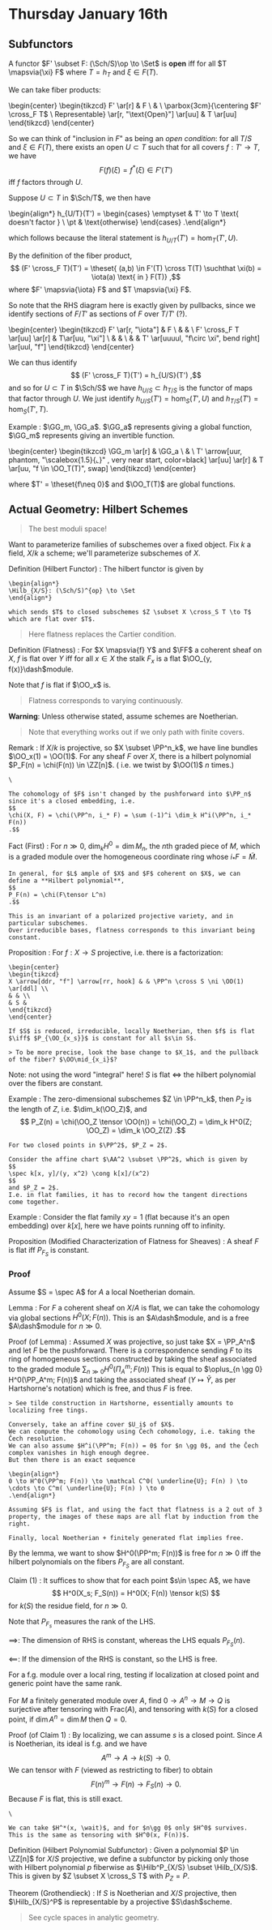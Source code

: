 # Thursday January 16th

## Subfunctors

A functor $F' \subset F: (\Sch/S)\op \to \Set$ is **open** iff for all $T \mapsvia{\xi} F$ where $T = h_T$ and $\xi \in F(T)$.

We can take fiber products:

\begin{center}
\begin{tikzcd}
F' \ar[r] & F \\
 & \\
\parbox{3cm}{\centering $F' \cross_F T$ \\ Representable} \ar[r, "\text{Open}"] \ar[uu] & T \ar[uu]
\end{tikzcd}
\end{center}


So we can think of "inclusion in $F$" as being an *open condition*: for all $T/S$ and $\xi \in F(T)$, there exists an open $U \subset T$ such that for all covers $f: T' \to T$, we have 
$$
F(f)(\xi) = f^*(\xi) \in F'(T')
$$ 
iff $f$ factors through $U$.

Suppose $U \subset T$ in $\Sch/T$,  we then have

\begin{align*}
h_{U/T}(T') = \begin{cases}
\emptyset & T' \to T \text{ doesn't factor } \\
\pt & \text{otherwise}
\end{cases}
.\end{align*}

which follows because the literal statement is $h_{U/T}(T') = \hom_T(T', U)$.

By the definition of the fiber product, 
$$
(F' \cross_F T)(T') = \theset{ (a,b) \in F'(T) \cross T(T) \suchthat \xi(b) = \iota(a) \text{ in  } F(T)}
,$$ 
where $F' \mapsvia{\iota} F$ and $T \mapsvia{\xi} F$.

So note that the RHS diagram here is exactly given by pullbacks, since we identify sections of $F/T'$ as sections of $F$ over $T/T'$ (?).

\begin{center}
\begin{tikzcd}
F' \ar[r, "\iota"] & F \\
 & & \\
F' \cross_F T \ar[uu] \ar[r] & T\ar[uu, "\xi"] \\
 & & \\
& & T' 
\ar[uuuul, "f\circ \xi", bend right]
\ar[uul, "f"]
\end{tikzcd}
\end{center}

We can thus identify 
$$
(F' \cross_F T)(T') = h_{U/S}(T')
,$$ 
and so for $U \subset T$ in $\Sch/S$ we have $h_{U/S} \subset h_{T/S}$ is the functor of maps that factor through $U$.
We just identify $h_{U/S}(T') = \hom_S(T', U)$ and $h_{T/S}(T') = \hom_S(T', T)$.

Example
: $\GG_m, \GG_a$.
  $\GG_a$ represents giving a global function, $\GG_m$ represents giving an invertible function.

  \begin{center}
  \begin{tikzcd}
  \GG_m \ar[r] & \GG_a \\
  & \\
  T' 
  \arrow[uur, phantom, "\scalebox{1.5}{$\llcorner$}" , very near start, color=black]
  \ar[uu] \ar[r] & T \ar[uu, "f \in \OO_T(T)", swap]
  \end{tikzcd}
  \end{center}
  
  where $T' = \theset{f\neq 0}$ and $\OO_T(T)$ are global functions.

## Actual Geometry: Hilbert Schemes

> The best moduli space!

Want to parameterize families of subschemes over a fixed object.
Fix $k$ a field, $X/k$ a scheme; we'll parameterize subschemes of $X$.

Definition (Hilbert Functor)
:   The hilbert functor is given by

    \begin{align*}
    \Hilb_{X/S}: (\Sch/S)^{op} \to \Set
    \end{align*}

    which sends $T$ to closed subschemes $Z \subset X \cross_S T \to T$ which are flat over $T$.

> Here flatness replaces the Cartier condition.

Definition (Flatness)
: For $X \mapsvia{f} Y$ and $\FF$ a coherent sheaf on $X$, $f$ is flat over $Y$ iff for all $x\in X$ the stalk $F_x$ is a flat $\OO_{y, f(x)}\dash$module.

Note that $f$ is flat if $\OO_x$ is.

> Flatness corresponds to varying continuously.

**Warning**:
Unless otherwise stated, assume schemes are Noetherian.

> Note that everything works out if we only path with finite covers.

Remark
:   If $X/k$ is projective, so $X \subset \PP^n_k$, we have line bundles $\OO_x(1) = \OO(1)$.
    For any sheaf $F$ over $X$, there is a hilbert polynomial $P_F(n) = \chi(F(n)) \in \ZZ[n]$.
    ( i.e. we twist by $\OO(1)$ $n$ times.)
    
    \

    The cohomology of $F$ isn't changed by the pushforward into $\PP_n$ since it's a closed embedding, i.e. 
    $$
    \chi(X, F) = \chi(\PP^n, i_* F) = \sum (-1)^i \dim_k H^i(\PP^n, i_* F(n))
    .$$

Fact (First)
:   For $n \gg 0$, $\dim_k H^0 = \dim M_n$, the $n$th graded piece of $M$, which is a graded module over the homogeneous coordinate ring whose $i_*F = \tilde M$.

    In general, for $L$ ample of $X$ and $F$ coherent on $X$, we can define a **Hilbert polynomial**,
    $$
    P_F(n) = \chi(F\tensor L^n)
    .$$

    This is an invariant of a polarized projective variety, and in particular subschemes.
    Over irreducible bases, flatness corresponds to this invariant being constant.

Proposition
:   For $f:X\to S$ projective, i.e. there is a factorization:
  
    \begin{center}
    \begin{tikzcd}
    X \arrow[ddr, "f"] \arrow[rr, hook] & & \PP^n \cross S \ni \OO(1) \ar[ddl] \\
    & & \\
    & S &
    \end{tikzcd}
    \end{center}

    If $S$ is reduced, irreducible, locally Noetherian, then $f$ is flat $\iff$ $P_{\OO_{x_s}}$ is constant for all $s\in S$.
    
    > To be more precise, look the base change to $X_1$, and the pullback of the fiber? $\OO\mid_{x_i}$?

Note: not using the word "integral" here!
$S$ is flat $\iff$ the hilbert polynomial over the fibers are constant.


Example
:   The zero-dimensional subschemes $Z \in \PP^n_k$, then $P_Z$ is the length of $Z$, i.e. $\dim_k(\OO_Z)$, and 
    $$
    P_Z(n) = \chi(\OO_Z \tensor \OO(n)) = \chi(\OO_Z) = \dim_k H^0(Z; \OO_Z) = \dim_k \OO_Z(Z)
    .$$
  
    For two closed points in $\PP^2$, $P_Z = 2$.

    Consider the affine chart $\AA^2 \subset \PP^2$, which is given by 
    $$
    \spec k[x, y]/(y, x^2) \cong k[x]/(x^2)
    $$ 
    and $P_Z = 2$.
    I.e. in flat families, it has to record how the tangent directions come together.


Example
: Consider the flat family $xy = 1$ (flat because it's an open embedding) over $k[x]$, here we have points running off to infinity.

Proposition (Modified Characterization of Flatness for Sheaves)
: A sheaf $F$ is flat iff $P_{F_S}$ is constant.

### Proof 
Assume $S = \spec A$ for $A$ a local Noetherian domain.

Lemma
: For $F$ a coherent sheaf on $X/A$ is flat, we can take the cohomology via global sections $H^0(X; F(n))$.
  This is an $A\dash$module, and is a free $A\dash$module for $n\gg 0$.

Proof (of Lemma)
:   Assumed $X$ was projective, so just take $X = \PP_A^n$ and let $F$ be the pushforward.
    There is a correspondence sending $F$ to its ring of homogeneous sections constructed by taking the sheaf associated to the graded module $\sum_{n\gg0} H^0( \Pi_A^m; F(n) )$
    This is equal to $\oplus_{n \gg 0} H^0(\PP_A^m; F(n))$ and taking the associated sheaf ($Y \mapsto \tilde Y$, as per Hartshorne's notation) which is free, and thus $F$ is free.

    > See tilde construction in Hartshorne, essentially amounts to localizing free tings.

    Conversely, take an affine cover $U_i$ of $X$.
    We can compute the cohomology using Čech cohomology, i.e. taking the Čech resolution.
    We can also assume $H^i(\PP^m; F(n)) = 0$ for $n \gg 0$, and the Čech complex vanishes in high enough degree.
    But then there is an exact sequence

    \begin{align*}
    0 \to H^0(\PP^m; F(n)) \to \mathcal C^0( \underline{U}; F(n) ) \to \cdots \to C^m( \underline{U}; F(n) ) \to 0
    .\end{align*}

    Assuming $F$ is flat, and using the fact that flatness is a 2 out of 3 property, the images of these maps are all flat by induction from the right.

    Finally, local Noetherian + finitely generated flat implies free.

By the lemma, we want to show $H^0(\PP^m; F(n))$ is free for $n\gg 0$ iff the hilbert polynomials on the fibers $P_{F_S}$ are all constant.

Claim (1)
: It suffices to show that for each point $s\in \spec A$, we have 
  $$
  H^0(X_s; F_S(n)) = H^0(X; F(n)) \tensor k(S)
  $$ 
  for $k(S)$ the residue field, for $n\gg 0$.

Note that $P_{F_s}$ measures the rank of the LHS.

$\implies$:
The dimension of RHS is constant, whereas the LHS equals $P_{F_S}(n)$.

$\impliedby$:
If the dimension of the RHS is constant, so the LHS is free.

For a f.g. module over a local ring, testing if localization at closed point and generic point have the same rank.

For $M$ a finitely generated module over $A$, find $0 \to A^n \to M \to Q$ is surjective after tensoring with $\mathrm{Frac}(A)$, and tensoring with $k(S)$ for a closed point, if $\dim A^n = \dim M$ then $Q = 0$.

Proof (of Claim 1)
:   By localizing, we can assume $s$ is a closed point.
    Since $A$ is Noetherian, its ideal is f.g. and we have 
    $$
    A^m \to A \to k(S) \to 0
    .$$
    We can tensor with $F$ (viewed as restricting to fiber) to obtain 
    $$
    F(n)^m \to F(n) \to F_S(n) \to 0
    .$$
    Because $F$ is flat, this is still exact.
    
    \ 

    We can take $H^*(x, \wait)$, and for $n\gg 0$ only $H^0$ survives.
    This is the same as tensoring with $H^0(x, F(n))$.

Definition (Hilbert Polynomial Subfunctor)
:   Given a polynomial $P \in \ZZ[n]$ for $X/S$ projective, we define a subfunctor by picking only those with Hilbert polynomial $p$ fiberwise as $\Hilb^P_{X/S} \subset \Hilb_{X/S}$.
    This is given by $Z \subset X \cross_S T$ with $P_{Z} = P$.

Theorem (Grothendieck)
: If $S$ is Noetherian and $X/S$ projective, then $\Hilb_{X/S}^P$ is representable by a projective $S\dash$scheme.

> See cycle spaces in analytic geometry.
